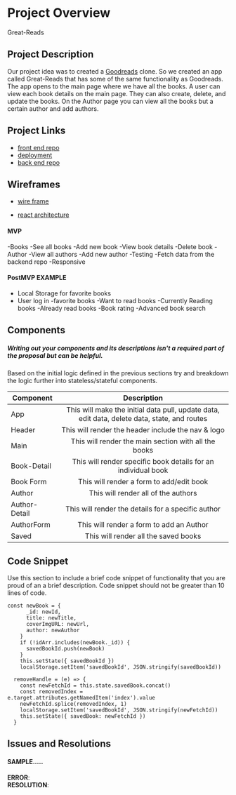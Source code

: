 # Project Overview

Great-Reads

## Project Description

Our project idea was to created a [Goodreads](https://www.goodreads.com/) clone.  So we created an app called Great-Reads that has some of the same functionality as Goodreads.  The app opens to the main page where we have all the books.  A user can view each book details on the main page.  They can also create, delete, and update the books.  On the Author page you can view all the books but a certain author and add authors.  


## Project Links

- [front end repo](https://github.com/viviRbi/Great-reads)
- [deployment](https://greatreads.netlify.com/)
- [back end repo](https://github.com/allenjosephs/Great-reads-backend)


## Wireframes


- [wire frame](https://github.com/viviRbi/Great-reads/blob/master/plan/pr3_main.png)

- [react architecture](https://github.com/viviRbi/Great-reads/blob/master/plan/component.jpg)


#### MVP 
-Books
    -See all books
    -Add new book
    -View book details
    -Delete book
-Author
    -View all authors
    -Add new author
-Testing
-Fetch data from the backend repo
-Responsive




#### PostMVP EXAMPLE

- Local Storage for favorite books
- User log in 
    -favorite books
    -Want to read books
    -Currently Reading books
    -Already read books
-Book rating
-Advanced book search

## Components
##### Writing out your components and its descriptions isn't a required part of the proposal but can be helpful.

Based on the initial logic defined in the previous sections try and breakdown the logic further into stateless/stateful components. 

| Component | Description | 
| --- | :---: |  
| App | This will make the initial data pull, update data, edit data, delete data, state, and routes| 
| Header | This will render the header include the nav & logo | 
| Main | This will render the main section with all the books| 
| Book-Detail | This will render specific book details for an individual book | 
| Book Form | This will render a form to add/edit book | 
| Author | This will render all of the authors | 
| Author-Detail | This will render the details for a specific author | 
| AuthorForm | This will render a form to add an Author | 
| Saved | This will render all the saved books| 



## Code Snippet

Use this section to include a brief code snippet of functionality that you are proud of an a brief description.  Code snippet should not be greater than 10 lines of code. 

```
const newBook = {
      _id: newId,
      title: newTitle,
      coverImgURL: newUrl,
      author: newAuthor
    }
    if (!idArr.includes(newBook._id)) {
      savedBookId.push(newBook)
    }
    this.setState({ savedBookId })
    localStorage.setItem('savedBookId', JSON.stringify(savedBookId))
```
```
  removeHandle = (e) => {
    const newFetchId = this.state.savedBook.concat()
    const removedIndex = e.target.attributes.getNamedItem('index').value
    newFetchId.splice(removedIndex, 1)
    localStorage.setItem('savedBookId', JSON.stringify(newFetchId))
    this.setState({ savedBook: newFetchId })
  }
```

## Issues and Resolutions


#### SAMPLE.....
**ERROR**:                             
**RESOLUTION**: 

